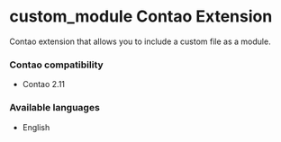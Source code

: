 custom_module Contao Extension
==============================

Contao extension that allows you to include a custom file as a module.

### Contao compatibility
- Contao 2.11

### Available languages
- English